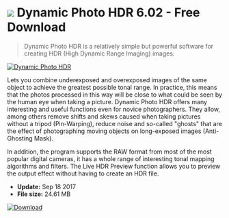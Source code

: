 # ![](https://cdn.softexe.net/static/icon/win.gif) Dynamic Photo HDR 6.02 - Free Download

> Dynamic Photo HDR is a relatively simple but powerful software for creating HDR (High Dynamic Range Imaging) images.

[![Dynamic Photo HDR](https:https://tse3.mm.bing.net/th?id=OIP.GvYxnCGE4a4Dp1a1dRly-AHaEv&pid=Api)](https://softexe.net/win/multimedia/graphics-editors/dynamic-photo-hdr:pRhbh.html)

Lets you combine underexposed and overexposed images of the same object to achieve the greatest possible tonal range. In practice, this means that the photos processed in this way will be close to what could be seen by the human eye when taking a picture. Dynamic Photo HDR offers many interesting and useful functions even for novice photographers. They allow, among others remove shifts and skews caused when taking pictures without a tripod (Pin-Warping), reduce noise and so-called "ghosts" that are the effect of photographing moving objects on long-exposed images (Anti-Ghosting Mask).
 
 In addition, the program supports the RAW format from most of the most popular digital cameras, it has a whole range of interesting tonal mapping algorithms and filters. The Live HDR Preview function allows you to preview the output effect without having to create an HDR file.


- **Update:** Sep 18 2017
- **File size:** 24.61 MB

[![Download](https://cdn.softexe.net/static/img/download.png)](https://softexe.net/win/multimedia/graphics-editors/dynamic-photo-hdr:pRhbh.html)

